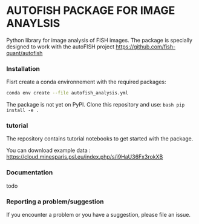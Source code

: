 



# AUTOFISH PACKAGE FOR IMAGE ANAYLSIS

Python library for image analysis of FISH images. 
The package is specially designed to work with the autoFISH project https://github.com/fish-quant/autofish

### Installation

Fisrt create a conda environnement with the required packages:

```bash
conda env create --file autofish_analysis.yml 
```


The package is not yet on PyPI.
Clone this repository and use: ```bash
pip install -e . ```


### tutorial

The repository contains  tutorial notebooks to get started with the package.

You can download example data : https://cloud.minesparis.psl.eu/index.php/s/i9HaU36Fx3rokXB


### Documentation
todo


### Reporting a problem/suggestion

If you encounter a problem or you have a suggestion, please file an issue.